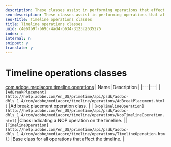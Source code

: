 ```yaml
---
description: These classes assist in performing operations that affect the timeline.
seo-description: These classes assist in performing operations that affect the timeline.
seo-title: Timeline operations classes
title: Timeline operations classes
uuid: c4e6fb9f-b69c-4ad4-b634-3123c2635275
index: n
internal: n
snippet: y
translate: y
---
```


# Timeline operations classes


[com.adobe.mediacore.timeline.operations](http://help.adobe.com/en_US/primetime/api/psdk/asdoc-dhls_1.4/com/adobe/mediacore/timeline/operations/package-detail.html)
| Name |Description |
|---|---|
|  `[AdBreakPlacement](http://help.adobe.com/en_US/primetime/api/psdk/asdoc-dhls_1.4/com/adobe/mediacore/timeline/operations/AdBreakPlacement.html)`  |Ad break placement operation class. |
| `[NopTimelineOperation](http://help.adobe.com/en_US/primetime/api/psdk/asdoc-dhls_1.4/com/adobe/mediacore/timeline/operations/NopTimelineOperation.html)`  |Class indicating a NOP operation on the timeline. |
| `[TimelineOperation](http://help.adobe.com/en_US/primetime/api/psdk/asdoc-dhls_1.4/com/adobe/mediacore/timeline/operations/TimelineOperation.html)`  |Base class for all operations that affect the timeline. |

